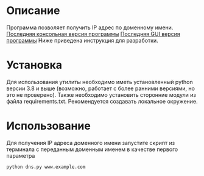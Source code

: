 # Описание

Программа позволяет получить IP адрес по доменному имени.
[Последняя консольная версия программы](https://github.com/MatveyIvanov/DNS-Client/releases/tag/v1.0.0-console)
[Последняя GUI версия программы](https://github.com/MatveyIvanov/DNS-Client/releases/tag/v1.0.0-gui)
Ниже приведена инструкция для разработки.

# Установка

Для использования утилиты необходимо иметь установленный python версии 3.8 и выше (возможно, работает с более ранними версиями, но это не проверено).
Также необходимо установить сторонние модули из файла requirements.txt. Рекомендуется создавать локальное окружение.

# Использование

Для получения IP адреса доменного имени запустите скрипт из терминала с переданным доменным именем в качестве первого параметра

```
python dns.py www.example.com
```
